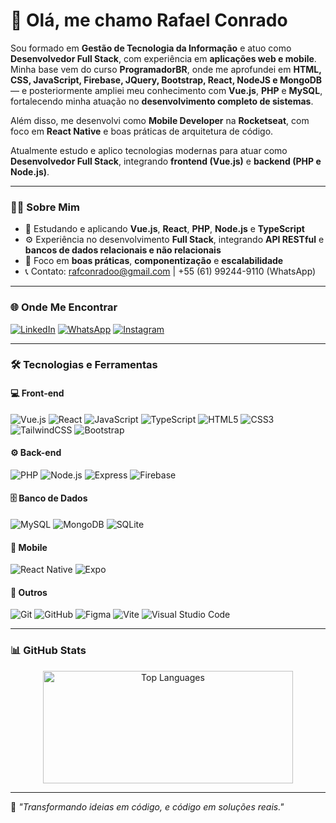 # 👋 Olá, me chamo Rafael Conrado

Sou formado em **Gestão de Tecnologia da Informação** e atuo como **Desenvolvedor Full Stack**, com experiência em **aplicações web e mobile**.  
Minha base vem do curso **ProgramadorBR**, onde me aprofundei em **HTML, CSS, JavaScript, Firebase, JQuery, Bootstrap, React, NodeJS e MongoDB** — e posteriormente ampliei meu conhecimento com **Vue.js**, **PHP** e **MySQL**, fortalecendo minha atuação no **desenvolvimento completo de sistemas**.

Além disso, me desenvolvi como **Mobile Developer** na **Rocketseat**, com foco em **React Native** e boas práticas de arquitetura de código.

Atualmente estudo e aplico tecnologias modernas para atuar como **Desenvolvedor Full Stack**, integrando **frontend (Vue.js)** e **backend (PHP e Node.js)**.

---

### 🧑‍💻 Sobre Mim

- 📘 Estudando e aplicando **Vue.js**, **React**, **PHP**, **Node.js** e **TypeScript**
- ⚙️ Experiência no desenvolvimento **Full Stack**, integrando **API RESTful** e **bancos de dados relacionais e não relacionais**
- 🎯 Foco em **boas práticas**, **componentização** e **escalabilidade**
- 📞 Contato: [rafconradoo@gmail.com](mailto:rafconradoo@gmail.com) | +55 (61) 99244-9110 (WhatsApp)

---

### 🌐 Onde Me Encontrar

[![LinkedIn](https://img.shields.io/badge/LinkedIn-0077B5?style=for-the-badge&logo=linkedin&logoColor=white)](https://www.linkedin.com/in/rafconradoo/)
[![WhatsApp](https://img.shields.io/badge/WhatsApp-25D366?style=for-the-badge&logo=whatsapp&logoColor=white)](https://wa.me/61992449110)
[![Instagram](https://img.shields.io/badge/Instagram-E4405F?style=for-the-badge&logo=instagram&logoColor=white)](https://www.instagram.com/rafconrado/)

---

### 🛠️ Tecnologias e Ferramentas

#### 💻 Front-end
![Vue.js](https://img.shields.io/badge/Vue.js-35495E?style=for-the-badge&logo=vuedotjs&logoColor=4FC08D)
![React](https://img.shields.io/badge/React-20232A?style=for-the-badge&logo=react&logoColor=61DAFB)
![JavaScript](https://img.shields.io/badge/JavaScript-F7DF1E?style=for-the-badge&logo=javascript&logoColor=000)
![TypeScript](https://img.shields.io/badge/TypeScript-3178C6?style=for-the-badge&logo=typescript&logoColor=fff)
![HTML5](https://img.shields.io/badge/HTML5-E34F26?style=for-the-badge&logo=html5&logoColor=fff)
![CSS3](https://img.shields.io/badge/CSS3-1572B6?style=for-the-badge&logo=css3&logoColor=fff)
![TailwindCSS](https://img.shields.io/badge/TailwindCSS-38B2AC?style=for-the-badge&logo=tailwindcss&logoColor=fff)
![Bootstrap](https://img.shields.io/badge/Bootstrap-7952B3?style=for-the-badge&logo=bootstrap&logoColor=fff)

#### ⚙️ Back-end
![PHP](https://img.shields.io/badge/PHP-777BB4?style=for-the-badge&logo=php&logoColor=fff)
![Node.js](https://img.shields.io/badge/Node.js-339933?style=for-the-badge&logo=nodedotjs&logoColor=fff)
![Express](https://img.shields.io/badge/Express-000000?style=for-the-badge&logo=express&logoColor=fff)
![Firebase](https://img.shields.io/badge/Firebase-FFCA28?style=for-the-badge&logo=firebase&logoColor=000)

#### 🗄️ Banco de Dados
![MySQL](https://img.shields.io/badge/MySQL-4479A1?style=for-the-badge&logo=mysql&logoColor=fff)
![MongoDB](https://img.shields.io/badge/MongoDB-4EA94B?style=for-the-badge&logo=mongodb&logoColor=fff)
![SQLite](https://img.shields.io/badge/SQLite-003B57?style=for-the-badge&logo=sqlite&logoColor=fff)

#### 📱 Mobile
![React Native](https://img.shields.io/badge/React_Native-20232A?style=for-the-badge&logo=react&logoColor=61DAFB)
![Expo](https://img.shields.io/badge/Expo-000020?style=for-the-badge&logo=expo&logoColor=fff)

#### 🚀 Outros
![Git](https://img.shields.io/badge/Git-F05032?style=for-the-badge&logo=git&logoColor=fff)
![GitHub](https://img.shields.io/badge/GitHub-181717?style=for-the-badge&logo=github&logoColor=fff)
![Figma](https://img.shields.io/badge/Figma-F24E1E?style=for-the-badge&logo=figma&logoColor=fff)
![Vite](https://img.shields.io/badge/Vite-646CFF?style=for-the-badge&logo=vite&logoColor=fff)
![Visual Studio Code](https://img.shields.io/badge/VS_Code-007ACC?style=for-the-badge&logo=visualstudiocode&logoColor=fff)

---

### 📊 GitHub Stats

<p align="center">
  <img height="180em" width="400px" src="https://github-readme-stats.vercel.app/api/top-langs/?username=rafconrado&layout=compact&theme=dark&hide_title=true&hide_border=true" alt="Top Languages" />
</p>

---

💬 _"Transformando ideias em código, e código em soluções reais."_
